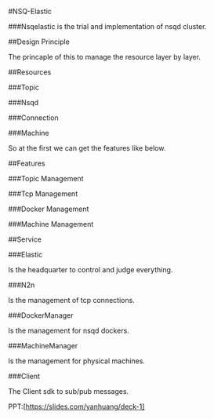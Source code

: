 #NSQ-Elastic

###Nsqelastic is the trial and implementation of nsqd cluster.

##Design Principle

The princaple of this to manage the resource layer by layer.

##Resources

###Topic

###Nsqd

###Connection

###Machine

So at the first we can get the features like below.

##Features

###Topic Management

###Tcp Management

###Docker Management

###Machine Management
 

##Service

###Elastic

Is the headquarter to control and judge everything.

###N2n

Is the management of tcp connections.

###DockerManager

Is the management for nsqd dockers.

###MachineManager

Is the management for physical machines.

###Client

The Client sdk to sub/pub messages.

PPT:[https://slides.com/yanhuang/deck-1]